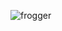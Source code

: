 ![frogger](https://user-images.githubusercontent.com/72157067/120075809-024c4380-c0b8-11eb-9874-b2caac1da6e3.png)
